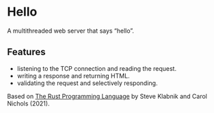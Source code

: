 # Hello

A multithreaded web server that says “hello”.

## Features

- listening to the TCP connection and reading the request.
- writing a response and returning HTML.
- validating the request and selectively responding.

Based on [The Rust Programming Language](https://doc.rust-lang.org/book/) by Steve Klabnik and Carol Nichols (2021).
